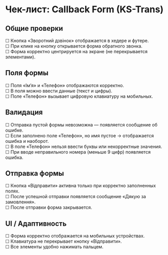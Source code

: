 # Чек-лист: Callback Form (KS-Trans)

## Общие проверки  
☐ Кнопка «Зворотний дзвінок» отображается в хедере и футере.  
☐ При клике на кнопку открывается форма обратного звонка.  
☐ Форма корректно центрируется на экране (не перекрывается элементами).  

## Поля формы  
☐ Поля «Ім’я» и «Телефон» отображаются корректно.  
☐ В поля можно ввести данные (текст и цифры).  
☐ Поле «Телефон» вызывает цифровую клавиатуру на мобильных.  

## Валидация  
☐ Отправка пустой формы невозможна — появляется сообщение об ошибке.  
☐ Если заполнено поле «Телефон», но имя пустое → отображается ошибка и наоборот.  
☐ В поле «Телефон» нельзя ввести буквы или некорректные значения.  
☐ При вводе неправильного номера (меньше 9 цифр) появляется ошибка.  

## Отправка формы  
☐ Кнопка «Відправити» активна только при корректно заполненных полях.  
☐ После успешной отправки появляется сообщение «Дякую за замовлення».  
☐ После отправки форма закрывается.  

## UI / Адаптивность  
☐ Форма корректно отображается на мобильных устройствах.  
☐ Клавиатура не перекрывает кнопку «Відправити».  
☐ Все элементы удобно нажимать пальцем.  